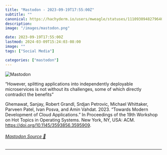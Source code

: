 ```yaml
---
title: "Mastodon - 2023-09-19T17:55:00Z"
subtitle: ""
canonical: https://hachyderm.io/users/mweagle/statuses/111093094827964051
description:
image: "/images/mastodon.png"

date: 2023-09-19T17:55:00Z
lastmod: 2024-03-09T15:24:03-08:00
image: ""
tags: ["Social Media"]

categories: ["mastodon"]
---
```

![Mastodon](/images/mastodon.png)

<p>“However, splitting applications into independently deployable microservices is not without its challenges, some of which directly contradict the benefits”</p><p>Ghemawat, Sanjay, Robert Grandl, Srdjan Petrovic, Michael Whittaker, Parveen Patel, Ivan Posva, and Amin Vahdat. 2023. “Towards Modern Development of Cloud Applications.” In Proceedings of the 19th Workshop on Hot Topics in Operating Systems. New York, NY, USA: ACM. <a href="https://doi.org/10.1145/3593856.3595909" target="_blank" rel="nofollow noopener noreferrer" translate="no"><span class="invisible">https://</span><span class="ellipsis">doi.org/10.1145/3593856.359590</span><span class="invisible">9</span></a>.</p>


###### [Mastodon Source 🐘](https://hachyderm.io/@mweagle/111093094827964051)

___
